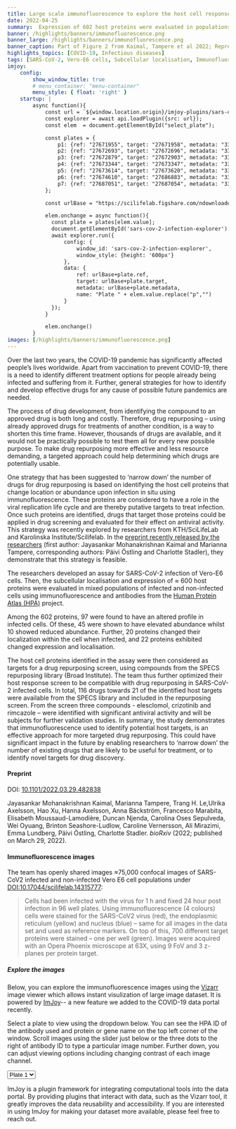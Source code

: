 ```yaml
---
title: Large scale immunofluorescence to explore the host cell response to SARS-CoV-2 infection
date: 2022-04-25
summary:  Expression of 602 host proteins were evaluated in populations of infected and non-infected cells using immunofluorescence. ≈75,000 images have been published as a resource for further studies.
banner: /highlights/banners/immunofluorescence.png
banner_large: /highlights/banners/immunofluorescence.png
banner_caption: Part of Figure 2 from Kaimal, Tampere et al 2022; Representative images of proteins with reduced or increased intensity during SARS-CoV-2 infection. # change later
highlights_topics: [COVID-19, Infectious diseases]
tags: [SARS-CoV-2, Vero-E6 cells, Subcellular localisation, Immunofluorescence, Antibodies, Human Protein Atlas, HPA project]
imjoy:
    config:
        show_window_title: true
        # menu_container: "menu-container"
        menu_style: { float: 'right' }
    startup: |
        async function(){
            const url = `${window.location.origin}/imjoy-plugins/sars-cov-2-infection-explorer.imjoy.html`;
            const explorer = await api.loadPlugin({src: url});
            const elem  = document.getElementById("select_plate");

            const plates = {
                p1: {ref: "27671955", target: "27671958", metadata: "33894767"},
                p2: {ref: "27672693", target: "27672696", metadata: "33894767"},
                p3: {ref: "27672879", target: "27672903", metadata: "33471329"},
                p4: {ref: "27673344", target: "27673347", metadata: "33471326"},
                p5: {ref: "27673614", target: "27673620", metadata: "33471323"},
                p6: {ref: "27674610", target: "27686883", metadata: "33471320"},
                p7: {ref: "27687051", target: "27687054", metadata: "33471317"}
            };

            const urlBase = "https://scilifelab.figshare.com/ndownloader/files/";

            elem.onchange = async function(){
              const plate = plates[elem.value];
              document.getElementById('sars-cov-2-infection-explorer').innerHTML = `<h4>Initializing ImJoy plugin...</h4>`;
              await explorer.run({
                  config: {
                      window_id: 'sars-cov-2-infection-explorer',
                      window_style: {height: '600px'}
                  },
                  data: {
                      ref: urlBase+plate.ref,
                      target: urlBase+plate.target,
                      metadata: urlBase+plate.metadata,
                      name: "Plate " + elem.value.replace("p","")
                  }
              });
            }

            elem.onchange()
        }
images: [/highlights/banners/immunofluorescence.png]
---
```


Over the last two years, the COVID-19 pandemic has significantly affected people’s lives worldwide. Apart from vaccination to prevent COVID-19, there is a need to identify different treatment options for people already being infected and suffering from it. Further, general strategies for how to identify and develop effective drugs for any cause of possible future pandemics are needed.

The process of drug development, from identifying the compound to an approved drug is both long and costly. Therefore, drug repurposing – using already approved drugs for treatments of another condition, is a way to shorten this time frame. However, thousands of drugs are available, and it would not be practically possible to test them all for every new possible purpose. To make drug repurposing more effective and less resource demanding, a targeted approach could help determining which drugs are potentially usable.

One strategy that has been suggested to ‘narrow down’ the number of drugs for drug repurposing is based on identifying the host cell proteins that change location or abundance upon infection in situ using immunofluorescence. These proteins are considered to have a role in the viral replication life cycle and are thereby putative targets to treat infection. Once such proteins are identified, drugs that target those proteins could be applied in drug screening and evaluated for their effect on antiviral activity. This strategy was recently explored by researchers from KTH/SciLifeLab and Karolinska Institute/Scilifelab. In the [preprint recently released by the researchers](https://doi.org/10.1101/2022.03.29.482838) (first author: Jayasankar Mohanakrishnan Kaimal and Marianna Tampere, corresponding authors: Päivi Östling and Charlotte Stadler), they demonstrate that this strategy is feasible.

The researchers developed an assay for SARS-CoV-2 infection of Vero-E6 cells. Then, the subcellular localisation and expression of ≈ 600 host proteins were evaluated in mixed populations of infected and non-infected cells using immunofluorescence and antibodies from the [Human Protein Atlas (HPA)](https://www.proteinatlas.org/) project.

Among the 602 proteins, 97 were found to have an altered profile in infected cells. Of these, 45 were shown to have elevated abundance whilst 10 showed reduced abundance. Further, 20 proteins changed their localization within the cell when infected, and 22 proteins exhibited changed expression and localisation.

The host cell proteins identified in the assay were then considered as targets for a drug repurposing screen, using compounds from the SPECS repurposing library (Broad Institute). The team thus further optimized their host response screen to be compatible with drug repurposing in SARS-CoV-2 infected cells. In total, 116 drugs towards 21 of the identified host targets were available from the SPECS library and included in the repurposing screen. From the screen three compounds - elesclomol, crizotinib and rimcazole – were identified with significant antiviral activity and will be subjects for further validation studies.
In summary, the study demonstrates that immunofluorescence used to identify potential host targets, is an effective approach for more targeted drug repurposing. This could have significant impact in the future by enabling researchers to ‘narrow down’ the number of existing drugs that are likely to be useful for treatment, or to identify novel targets for drug discovery.

#### Preprint

DOI: [10.1101/2022.03.29.482838](https://doi.org/10.1101/2022.03.29.482838)

Jayasankar Mohanakrishnan Kaimal, Marianna Tampere, Trang H. Le,Ulrika Axelsson, Hao Xu, Hanna Axelsson, Anna Bäckström, Francesco Marabita, Elisabeth Moussaud-Lamodière, Duncan Njenda, Carolina Oses Sepulveda, Wei Oyuang, Brinton Seashore-Ludlow, Caroline Vernersson, Ali Mirazimi, Emma Lundberg, Päivi Östling, Charlotte Stadler. *bioRxiv* (2022; published on March 29, 2022).

#### Immunofluorescence images

The team has openly shared images ≈75,000 confocal images of SARS-CoV2 infected and non-infected Vero E6 cell populations under [DOI:10.17044/scilifelab.14315777](https://doi.org/10.17044/scilifelab.14315777):

> Cells had been infected with the virus for 1 h and fixed 24 hour post infection in 96 well plates. Using immunofluorescence (4 colours) cells were stained for the SARS-CoV2 virus (red), the endoplasmic reticulum (yellow) and nucleus (blue) – same for all images in the data set and used as reference markers. On top of this, 700 different target proteins were stained – one per well (green). Images were acquired with an Opera Phoenix microscope at 63X, using 9 FoV and 3 z-planes per protein target.

##### Explore the images

Below, you can explore the immunofluorescence images using the [Vizarr](https://github.com/hms-dbmi/vizarr) image viewer which allows instant visulization of large image dataset. It is powered by [ImJoy](https://imjoy.io)-- a new feature we added to the COVID-19 data portal recently.

Select a plate to view using the dropdown below. You can see the HPA ID of the antibody used and protein or gene name on the top left corner of the window. Scroll images using the slider just below or the three dots to the right of antibody ID to type a particular image number. Further down, you can adjust viewing options including changing contrast of each image channel.

<div class="container">
  <div class="row">
    <div class="col-md-3">
      <select class="form-control" id="select_plate" aria-labelledby="select_plate">
        <option value="p1">Plate 1</option>
        <option value="p2">Plate 2</option>
        <option value="p3">Plate 3</option>
        <option value="p4">Plate 4</option>
        <option value="p5">Plate 5</option>
        <option value="p6">Plate 6</option>
        <option value="p7">Plate 7</option>
      </select>
    </div>
  </div>
  <div class="row mt-3">
    <div class="col">
      <div id="sars-cov-2-infection-explorer"></div>
    </div>
  </div>
</div>

ImJoy is a plugin framework for integrating computational tools into the data portal. By providing plugins that interact with data, such as the Vizarr tool, it greatly improves the data reusability and accessibility. If you are interested in using ImJoy for making your dataset more available, please feel free to reach out.
